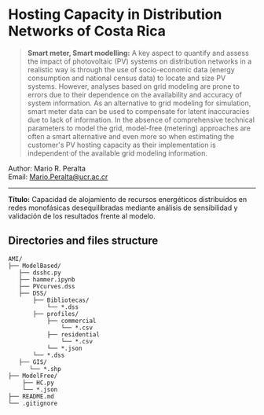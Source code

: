 # Hosting Capacity in Distribution Networks of Costa Rica

> **Smart meter, Smart modelling:** A key aspect to quantify and assess the impact of photovoltaic (PV) systems on distribution networks in a realistic way is through the use of socio-economic data (energy consumption and national census data) to locate and size PV systems. However, analyses based on grid modeling are prone to errors due to their dependence on the availability and accuracy of system information.
As an alternative to grid modeling for simulation, smart meter data can be used to compensate for latent inaccuracies due to lack of information. In the absence of comprehensive technical parameters to model the grid, model-free (metering) approaches are often a smart alternative and even more so when estimating the customer's PV hosting capacity as their implementation is independent of the available grid modeling information.

Author: Mario R. Peralta <br>
Email: Mario.Peralta@ucr.ac.cr

---

**Título:** Capacidad de alojamiento de recursos energéticos distribuidos en redes monofásicas desequilibradas mediante análisis de sensibilidad y validación de los resultados frente al modelo.


## Directories and files structure

```
AMI/
├── ModelBased/
   ├── dsshc.py
   ├── hammer.ipynb
   ├── PVcurves.dss
   ├── DSS/
       ├── Bibliotecas/
           └── *.dss
       ├── profiles/
           ├── commercial
               └── *.csv
           ├── residential
               └── *.csv
           └── *.json
       └── *.dss
   ├── GIS/
      └── *.shp
├── ModelFree/
    ├── HC.py
    └── *.json
├── README.md
└── .gitignore
```
